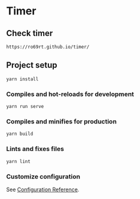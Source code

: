 # Timer
## Check timer
```
https://ro69rt.github.io/timer/
```
## Project setup
```
yarn install
```

### Compiles and hot-reloads for development
```
yarn run serve
```

### Compiles and minifies for production
```
yarn build
```

### Lints and fixes files
```
yarn lint
```

### Customize configuration
See [Configuration Reference](https://cli.vuejs.org/config/).
